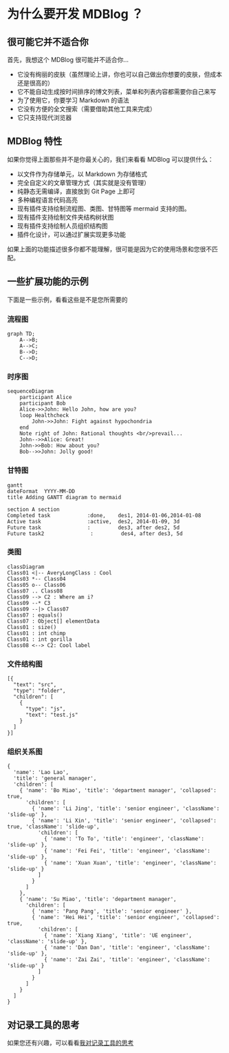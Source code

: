 # 为什么要开发 MDBlog ？

## 很可能它并不适合你

首先，我想这个 MDBlog 很可能并不适合你...

* 它没有绚丽的皮肤（虽然理论上讲，你也可以自己做出你想要的皮肤，但成本还是很高的）
* 它不能自动生成按时间排序的博文列表，菜单和列表内容都需要你自己来写
* 为了使用它，你要学习 Markdown 的语法
* 它没有方便的全文搜索（需要借助其他工具来完成）
* 它只支持现代浏览器

## MDBlog 特性

如果你觉得上面那些并不是你最关心的，我们来看看 MDBlog 可以提供什么：

* 以文件作为存储单元，以 Markdown 为存储格式
* 完全自定义的文章管理方式（其实就是没有管理）
* 纯静态无需编译，直接放到 Git Page 上即可
* 多种编程语言代码高亮
* 现有插件支持绘制流程图、类图、甘特图等 mermaid 支持的图。
* 现有插件支持绘制文件夹结构树状图
* 现有插件支持绘制人员组织结构图
* 插件化设计，可以通过扩展实现更多功能

如果上面的功能描述很多你都不能理解，很可能是因为它的使用场景和您很不匹配。

## 一些扩展功能的示例

下面是一些示例，看看这些是不是您所需要的

### 流程图

```mermaid!
graph TD;
    A-->B;
    A-->C;
    B-->D;
    C-->D;
```

### 时序图

```mermaid!
sequenceDiagram
    participant Alice
    participant Bob
    Alice->>John: Hello John, how are you?
    loop Healthcheck
        John->>John: Fight against hypochondria
    end
    Note right of John: Rational thoughts <br/>prevail...
    John-->>Alice: Great!
    John->>Bob: How about you?
    Bob-->>John: Jolly good!
```

### 甘特图

```mermaid!
gantt
dateFormat  YYYY-MM-DD
title Adding GANTT diagram to mermaid

section A section
Completed task            :done,    des1, 2014-01-06,2014-01-08
Active task               :active,  des2, 2014-01-09, 3d
Future task               :         des3, after des2, 5d
Future task2               :         des4, after des3, 5d
```

### 类图

```mermaid!
classDiagram
Class01 <|-- AveryLongClass : Cool
Class03 *-- Class04
Class05 o-- Class06
Class07 .. Class08
Class09 --> C2 : Where am i?
Class09 --* C3
Class09 --|> Class07
Class07 : equals()
Class07 : Object[] elementData
Class01 : size()
Class01 : int chimp
Class01 : int gorilla
Class08 <--> C2: Cool label
```

### 文件结构图

```dirtree!json
[{
  "text": "src",
  "type": "folder",
  "children": [
    {
      "type": "js",
      "text": "test.js"
    }
  ]
}]
```

### 组织关系图

```orgchart!
{
  'name': 'Lao Lao',
  'title': 'general manager',
  'children': [
    { 'name': 'Bo Miao', 'title': 'department manager', 'collapsed': true,
      'children': [
        { 'name': 'Li Jing', 'title': 'senior engineer', 'className': 'slide-up' },
        { 'name': 'Li Xin', 'title': 'senior engineer', 'collapsed': true, 'className': 'slide-up',
          'children': [
            { 'name': 'To To', 'title': 'engineer', 'className': 'slide-up' },
            { 'name': 'Fei Fei', 'title': 'engineer', 'className': 'slide-up' },
            { 'name': 'Xuan Xuan', 'title': 'engineer', 'className': 'slide-up' }
          ]
        }
      ]
    },
    { 'name': 'Su Miao', 'title': 'department manager',
      'children': [
        { 'name': 'Pang Pang', 'title': 'senior engineer' },
        { 'name': 'Hei Hei', 'title': 'senior engineer', 'collapsed': true,
          'children': [
            { 'name': 'Xiang Xiang', 'title': 'UE engineer', 'className': 'slide-up' },
            { 'name': 'Dan Dan', 'title': 'engineer', 'className': 'slide-up' },
            { 'name': 'Zai Zai', 'title': 'engineer', 'className': 'slide-up' }
          ]
        }
      ]
    }
  ]
}
```

## 对记录工具的思考

如果您还有兴趣，可以看看[我对记录工具的思考](/blog/2017/12/我对记录工具的思考.md)
